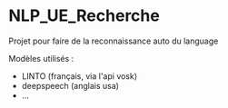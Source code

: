 # NLP_UE_Recherche

Projet pour faire de la reconnaissance auto du language

Modèles utilisés :
- LINTO (français, via l'api vosk)
- deepspeech (anglais usa)
- ...
